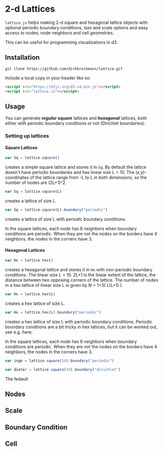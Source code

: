 # 2-d Lattices

```lattice.js``` helps making 2-d square and hexagonal lattice objects with optional periodic boundary conditions, size and scale options and easy access to nodes, node neighbors and cell geometries. 

This can be useful for programming visualizations in d3. 

## Installation


```shell
git clone https://github.com/dirkbrockmann/lattice.git
```

Include a local copy in your header like so:

```html
<script src="https://d3js.org/d3.v4.min.js"></script>
<script src="lattice.js"></script>
```

## Usage

You can generate ***regular square*** lattices and ***hexagonal*** lattices, both either with periodic boundary conditions or not (Dirichlet boundaries). 

### Setting up lattices

#### Square Lattices

```js
var Sq = lattice.square()
```
creates a simple square lattice and stores it in ```Sq```. By default the lattice doesn't have periodic boundaries and has linear size L = 10. The (x,y)-coordinates of the lattice range from -L to L in both dimensions, so the number of nodes are (2L+1)^2. 

```js
var Sq = lattice.square(L)
```
creates a lattice of size L.

```js
var Sq = lattice.square(L).boundary("periodic")
```
creates a lattice of size L with periodic boundary conditions.

In the square lattices, each node has 6 neighbors when boundary conditions are periodic. When they are not the nodes on the borders have 4 neighbors, the nodes in the corners have 3.

####  Hexagonal Lattices

```js
var Hx = lattice.hex()
```
creates a hexagonal lattice and stores it in ```Hx``` with non-periodic boundary conditions. The linear size L = 10.
2L+1 is the linear extent of the lattice, the distance between two opposing corners of the lattice. The number of nodes
in a hex lattice of linear size L is given by N = 1+3( L(L+1) ).

```js
var Hx = lattice.hex(L)
```
creates a hex lattice of size L.

```js
var Hx = lattice.hex(L).boundary("periodic")
```
creates a hex lattice of size L with periodic boundary conditions. Periodic boundary conditions are a bit tricky in hex lattices, but it can be worked out, see e.g. here: 

In the square lattices, each node has 6 neighbors when boundary conditions are periodic. When they are not the nodes on the borders have 4 neighbors, the nodes in the corners have 3.

```javascript
var inge = lattice.square(20).boundary("periodic")
```

```javascript
var dieter = lattice.square(20).boundary("dirichlet")
```

The fedault


## Nodes

## Scale

## Boundary Condition

## Cell

